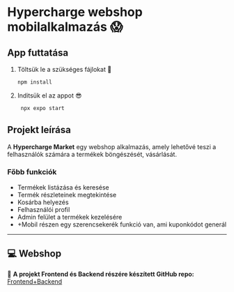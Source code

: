 # Hypercharge webshop mobilalkalmazás 😱



## App futtatása

1. Töltsük le a szükséges fájlokat 🤙

   ```bash
   npm install
   ```

2. Inditsük el az appot 😎

   ```bash
    npx expo start
   ```

## Projekt leírása

A **Hypercharge Market** egy webshop alkalmazás, amely lehetővé teszi a felhasználók számára a termékek böngészését, vásárlását.

### Főbb funkciók

- Termékek listázása és keresése
- Termék részleteinek megtekintése
- Kosárba helyezés
- Felhasználói profil
- Admin felület a termékek kezelésére
- +Mobil részen egy szerencsekerék funkció van, ami kuponkódot generál

---
## 💻 Webshop 

🔗 **A projekt Frontend és Backend részére készített GitHub repo:** [Frontend+Backend](https://github.com/Moha0170/vizsgaremek2025)
